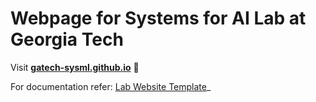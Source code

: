 
# Webpage for Systems for AI Lab at Georgia Tech

Visit **[gatech-sysml.github.io](https://gatech-sysml.github.io)** 🚀

For documentation refer:  [Lab Website Template](https://greene-lab.gitbook.io/lab-website-template-docs)_
